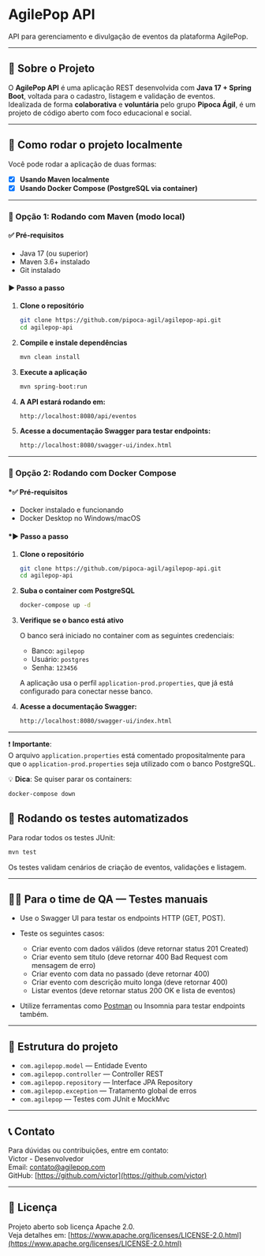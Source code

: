 # AgilePop API

API para gerenciamento e divulgação de eventos da plataforma AgilePop.

---

## 📌 Sobre o Projeto

O **AgilePop API** é uma aplicação REST desenvolvida com **Java 17 + Spring Boot**, voltada para o cadastro, listagem e validação de eventos.  
Idealizada de forma **colaborativa** e **voluntária** pelo grupo **Pipoca Ágil**, é um projeto de código aberto com foco educacional e social.

---

## 🚀 Como rodar o projeto localmente

Você pode rodar a aplicação de duas formas:

- [x] **Usando Maven localmente**
- [x] **Usando Docker Compose (PostgreSQL via container)**

---

### 🧪 Opção 1: Rodando com Maven (modo local)

#### ✅ Pré-requisitos

- Java 17 (ou superior)  
- Maven 3.6+ instalado  
- Git instalado  

#### ▶️ Passo a passo

1. **Clone o repositório**

    ```bash
    git clone https://github.com/pipoca-agil/agilepop-api.git
    cd agilepop-api
    ```

2. **Compile e instale dependências**

    ```bash
    mvn clean install
    ```

3. **Execute a aplicação**

    ```bash
    mvn spring-boot:run
    ```

4. **A API estará rodando em:**

   ```bash
   http://localhost:8080/api/eventos
   ```

5. **Acesse a documentação Swagger para testar endpoints:**

   ```bash
   http://localhost:8080/swagger-ui/index.html
   ```

---

### 🐳 Opção 2: Rodando com Docker Compose

#### *✅ Pré-requisitos

- Docker instalado e funcionando  
- Docker Desktop no Windows/macOS  

#### *▶️ Passo a passo

1. **Clone o repositório**

    ```bash
    git clone https://github.com/pipoca-agil/agilepop-api.git
    cd agilepop-api
    ```

2. **Suba o container com PostgreSQL**

    ```bash
    docker-compose up -d
    ```

3. **Verifique se o banco está ativo**

    O banco será iniciado no container com as seguintes credenciais:

    - Banco: `agilepop`  
    - Usuário: `postgres`  
    - Senha: `123456`  

    A aplicação usa o perfil `application-prod.properties`, que já está configurado para conectar nesse banco.

4. **Acesse a documentação Swagger:**

    ```bash
    http://localhost:8080/swagger-ui/index.html
    ```

---

❗ **Importante**:  
O arquivo `application.properties` está comentado propositalmente para que o `application-prod.properties` seja utilizado com o banco PostgreSQL.

💡 **Dica**: Se quiser parar os containers:

   ```bash
   docker-compose down
   ```

## 🧪 Rodando os testes automatizados

Para rodar todos os testes JUnit:

```bash
mvn test
```

Os testes validam cenários de criação de eventos, validações e listagem.

---

## 👩‍💻 Para o time de QA — Testes manuais

- Use o Swagger UI para testar os endpoints HTTP (GET, POST).
- Teste os seguintes casos:

  - Criar evento com dados válidos (deve retornar status 201 Created)
  - Criar evento sem título (deve retornar 400 Bad Request com mensagem de erro)
  - Criar evento com data no passado (deve retornar 400)
  - Criar evento com descrição muito longa (deve retornar 400)
  - Listar eventos (deve retornar status 200 OK e lista de eventos)

- Utilize ferramentas como [Postman](https://www.postman.com/downloads/) ou Insomnia para testar endpoints também.

---

## 📁 Estrutura do projeto

- `com.agilepop.model` — Entidade Evento
- `com.agilepop.controller` — Controller REST
- `com.agilepop.repository` — Interface JPA Repository
- `com.agilepop.exception` — Tratamento global de erros
- `com.agilepop` — Testes com JUnit e MockMvc

---

## 📞 Contato

Para dúvidas ou contribuições, entre em contato:  
Victor - Desenvolvedor  
Email: [contato@agilepop.com](mailto:contato@agilepop.com)  
GitHub: [https://github.com/victor](https://github.com/victor)

---

## 📜 Licença

Projeto aberto sob licença Apache 2.0.  
Veja detalhes em: [https://www.apache.org/licenses/LICENSE-2.0.html](https://www.apache.org/licenses/LICENSE-2.0.html)

